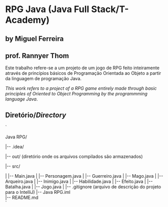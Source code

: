 # RPG Java (Java Full Stack/T-Academy)
## by Miguel Ferreira
## prof. Rannyer Thom

Este trabalho refere-se a um projeto de um jogo de RPG feito inteiramente através de princípios básicos de Programação Orientada ao Objeto a partir da linguagem de programação Java.

*This work refers to a project of a RPG game entirely made through basic principles of Oriented to Object Programming by the programmming language Java*.

## Diretório/*Directory*

`

Java RPG/  

|-- .idea/

|-- out/   (diretório onde os arquivos compilados são armazenados)

|-- src/

|   |-- Main.java
|   |-- Personagem.java
|   |-- Guerreiro.java
|   |-- Mago.java
|   |-- Arqueiro.java
|   |-- Inimigo.java
|   |-- Habilidade.java
|   |-- Efeito.java
|   |-- Batalha.java
|   |-- Jogo.java
|
|-- .gitignore (arquivo de descrição do projeto para o IntelliJ)
|-- Java RPG.iml   
|-- README.md   
`
